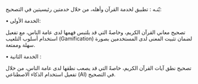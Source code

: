يّنـه : تطبيق لخدمة القرآن وأهله، من خلال خدمتين رئيسيتين في التصحيح:

• الخدمة الأولى:

تصحيح معاني القرآن الكريم، وخاصةً التي قد يلتبس فهمها لدى عامة الناس، مع تفعيل استخدام أسلوب التلعيب (Gamification) لضمان تثبيت المعنى لدى المستخدمين بصورة سهلة وممتعة.

• الخدمة الثانية :

تصحيح نطق آيات القرآن الكريم، خاصةً التي قد يصعب نطقها لدى عامة الناس، من خلال تفعيل استخدام الذكاء الاصطناعي (AI) في التصحيح.
